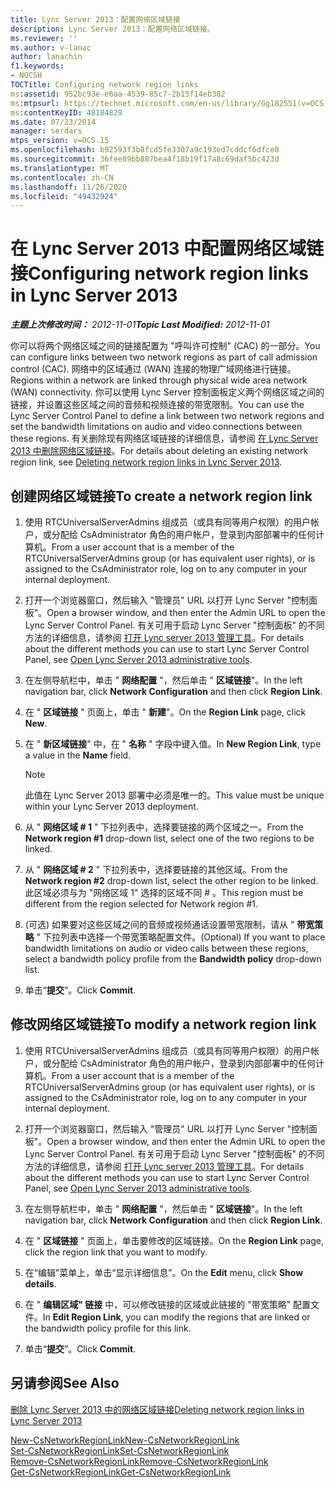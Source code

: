 ```yaml
---
title: Lync Server 2013：配置网络区域链接
description: Lync Server 2013：配置网络区域链接。
ms.reviewer: ''
ms.author: v-lanac
author: lanachin
f1.keywords:
- NOCSH
TOCTitle: Configuring network region links
ms:assetid: 952bc93e-e6aa-4539-85c7-2b15f14eb382
ms:mtpsurl: https://technet.microsoft.com/en-us/library/Gg182551(v=OCS.15)
ms:contentKeyID: 48184829
ms.date: 07/23/2014
manager: serdars
mtps_version: v=OCS.15
ms.openlocfilehash: b92593f3b8fcd5fe3307a9c193ed7cddcf6dfce0
ms.sourcegitcommit: 36fee89bb887bea4f18b19f17a8c69daf5bc423d
ms.translationtype: MT
ms.contentlocale: zh-CN
ms.lasthandoff: 11/26/2020
ms.locfileid: "49432924"
---
```

# <a name="configuring-network-region-links-in-lync-server-2013"></a><span data-ttu-id="5e864-103">在 Lync Server 2013 中配置网络区域链接</span><span class="sxs-lookup"><span data-stu-id="5e864-103">Configuring network region links in Lync Server 2013</span></span>

<div data-xmlns="http://www.w3.org/1999/xhtml">

<div class="topic" data-xmlns="http://www.w3.org/1999/xhtml" data-msxsl="urn:schemas-microsoft-com:xslt" data-cs="https://msdn.microsoft.com/">

<div data-asp="https://msdn2.microsoft.com/asp">



</div>

<div id="mainSection">

<div id="mainBody"><span data-ttu-id="5e864-104">

<span> </span></span><span class="sxs-lookup"><span data-stu-id="5e864-104">

<span> </span></span></span>

<span data-ttu-id="5e864-105">_**主题上次修改时间：** 2012-11-01_</span><span class="sxs-lookup"><span data-stu-id="5e864-105">_**Topic Last Modified:** 2012-11-01_</span></span>

<span data-ttu-id="5e864-106">你可以将两个网络区域之间的链接配置为 "呼叫许可控制" (CAC) 的一部分。</span><span class="sxs-lookup"><span data-stu-id="5e864-106">You can configure links between two network regions as part of call admission control (CAC).</span></span> <span data-ttu-id="5e864-107">网络中的区域通过 (WAN) 连接的物理广域网络进行链接。</span><span class="sxs-lookup"><span data-stu-id="5e864-107">Regions within a network are linked through physical wide area network (WAN) connectivity.</span></span> <span data-ttu-id="5e864-108">你可以使用 Lync Server 控制面板定义两个网络区域之间的链接，并设置这些区域之间的音频和视频连接的带宽限制。</span><span class="sxs-lookup"><span data-stu-id="5e864-108">You can use the Lync Server Control Panel to define a link between two network regions and set the bandwidth limitations on audio and video connections between these regions.</span></span> <span data-ttu-id="5e864-109">有关删除现有网络区域链接的详细信息，请参阅 [在 Lync Server 2013 中删除网络区域链接](lync-server-2013-deleting-network-region-links.md)。</span><span class="sxs-lookup"><span data-stu-id="5e864-109">For details about deleting an existing network region link, see [Deleting network region links in Lync Server 2013](lync-server-2013-deleting-network-region-links.md).</span></span>

<div>

## <a name="to-create-a-network-region-link"></a><span data-ttu-id="5e864-110">创建网络区域链接</span><span class="sxs-lookup"><span data-stu-id="5e864-110">To create a network region link</span></span>

1.  <span data-ttu-id="5e864-111">使用 RTCUniversalServerAdmins 组成员（或具有同等用户权限）的用户帐户，或分配给 CsAdministrator 角色的用户帐户，登录到内部部署中的任何计算机。</span><span class="sxs-lookup"><span data-stu-id="5e864-111">From a user account that is a member of the RTCUniversalServerAdmins group (or has equivalent user rights), or is assigned to the CsAdministrator role, log on to any computer in your internal deployment.</span></span>

2.  <span data-ttu-id="5e864-112">打开一个浏览器窗口，然后输入 "管理员" URL 以打开 Lync Server "控制面板"。</span><span class="sxs-lookup"><span data-stu-id="5e864-112">Open a browser window, and then enter the Admin URL to open the Lync Server Control Panel.</span></span> <span data-ttu-id="5e864-113">有关可用于启动 Lync Server "控制面板" 的不同方法的详细信息，请参阅 [打开 Lync server 2013 管理工具](lync-server-2013-open-lync-server-administrative-tools.md)。</span><span class="sxs-lookup"><span data-stu-id="5e864-113">For details about the different methods you can use to start Lync Server Control Panel, see [Open Lync Server 2013 administrative tools](lync-server-2013-open-lync-server-administrative-tools.md).</span></span>

3.  <span data-ttu-id="5e864-114">在左侧导航栏中，单击 " **网络配置** "，然后单击 " **区域链接**"。</span><span class="sxs-lookup"><span data-stu-id="5e864-114">In the left navigation bar, click **Network Configuration** and then click **Region Link**.</span></span>

4.  <span data-ttu-id="5e864-115">在 " **区域链接** " 页面上，单击 " **新建**"。</span><span class="sxs-lookup"><span data-stu-id="5e864-115">On the **Region Link** page, click **New**.</span></span>

5.  <span data-ttu-id="5e864-116">在 " **新区域链接**" 中，在 " **名称** " 字段中键入值。</span><span class="sxs-lookup"><span data-stu-id="5e864-116">In **New Region Link**, type a value in the **Name** field.</span></span>
    
    <div>
    

    > [!NOTE]  
    > <span data-ttu-id="5e864-117">此值在 Lync Server 2013 部署中必须是唯一的。</span><span class="sxs-lookup"><span data-stu-id="5e864-117">This value must be unique within your Lync Server 2013 deployment.</span></span>

    
    </div>

6.  <span data-ttu-id="5e864-118">从 " **网络区域 \# 1** " 下拉列表中，选择要链接的两个区域之一。</span><span class="sxs-lookup"><span data-stu-id="5e864-118">From the **Network region \#1** drop-down list, select one of the two regions to be linked.</span></span>

7.  <span data-ttu-id="5e864-119">从 " **网络区域 \# 2** " 下拉列表中，选择要链接的其他区域。</span><span class="sxs-lookup"><span data-stu-id="5e864-119">From the **Network region \#2** drop-down list, select the other region to be linked.</span></span> <span data-ttu-id="5e864-120">此区域必须与为 "网络区域 1" 选择的区域不同 \# 。</span><span class="sxs-lookup"><span data-stu-id="5e864-120">This region must be different from the region selected for Network region \#1.</span></span>

8.  <span data-ttu-id="5e864-121"> (可选) 如果要对这些区域之间的音频或视频通话设置带宽限制，请从 " **带宽策略** " 下拉列表中选择一个带宽策略配置文件。</span><span class="sxs-lookup"><span data-stu-id="5e864-121">(Optional) If you want to place bandwidth limitations on audio or video calls between these regions, select a bandwidth policy profile from the **Bandwidth policy** drop-down list.</span></span>

9.  <span data-ttu-id="5e864-122">单击“**提交**”。</span><span class="sxs-lookup"><span data-stu-id="5e864-122">Click **Commit**.</span></span>

</div>

<div>

## <a name="to-modify-a-network-region-link"></a><span data-ttu-id="5e864-123">修改网络区域链接</span><span class="sxs-lookup"><span data-stu-id="5e864-123">To modify a network region link</span></span>

1.  <span data-ttu-id="5e864-124">使用 RTCUniversalServerAdmins 组成员（或具有同等用户权限）的用户帐户，或分配给 CsAdministrator 角色的用户帐户，登录到内部部署中的任何计算机。</span><span class="sxs-lookup"><span data-stu-id="5e864-124">From a user account that is a member of the RTCUniversalServerAdmins group (or has equivalent user rights), or is assigned to the CsAdministrator role, log on to any computer in your internal deployment.</span></span>

2.  <span data-ttu-id="5e864-125">打开一个浏览器窗口，然后输入 "管理员" URL 以打开 Lync Server "控制面板"。</span><span class="sxs-lookup"><span data-stu-id="5e864-125">Open a browser window, and then enter the Admin URL to open the Lync Server Control Panel.</span></span> <span data-ttu-id="5e864-126">有关可用于启动 Lync Server "控制面板" 的不同方法的详细信息，请参阅 [打开 Lync server 2013 管理工具](lync-server-2013-open-lync-server-administrative-tools.md)。</span><span class="sxs-lookup"><span data-stu-id="5e864-126">For details about the different methods you can use to start Lync Server Control Panel, see [Open Lync Server 2013 administrative tools](lync-server-2013-open-lync-server-administrative-tools.md).</span></span>

3.  <span data-ttu-id="5e864-127">在左侧导航栏中，单击 " **网络配置** "，然后单击 " **区域链接**"。</span><span class="sxs-lookup"><span data-stu-id="5e864-127">In the left navigation bar, click **Network Configuration** and then click **Region Link**.</span></span>

4.  <span data-ttu-id="5e864-128">在 " **区域链接** " 页面上，单击要修改的区域链接。</span><span class="sxs-lookup"><span data-stu-id="5e864-128">On the **Region Link** page, click the region link that you want to modify.</span></span>

5.  <span data-ttu-id="5e864-129">在“编辑”菜单上，单击“显示详细信息”。</span><span class="sxs-lookup"><span data-stu-id="5e864-129">On the **Edit** menu, click **Show details**.</span></span>

6.  <span data-ttu-id="5e864-130">在 " **编辑区域" 链接** 中，可以修改链接的区域或此链接的 "带宽策略" 配置文件。</span><span class="sxs-lookup"><span data-stu-id="5e864-130">In **Edit Region Link**, you can modify the regions that are linked or the bandwidth policy profile for this link.</span></span>

7.  <span data-ttu-id="5e864-131">单击“**提交**”。</span><span class="sxs-lookup"><span data-stu-id="5e864-131">Click **Commit**.</span></span>

</div>

<div>

## <a name="see-also"></a><span data-ttu-id="5e864-132">另请参阅</span><span class="sxs-lookup"><span data-stu-id="5e864-132">See Also</span></span>


[<span data-ttu-id="5e864-133">删除 Lync Server 2013 中的网络区域链接</span><span class="sxs-lookup"><span data-stu-id="5e864-133">Deleting network region links in Lync Server 2013</span></span>](lync-server-2013-deleting-network-region-links.md)  


[<span data-ttu-id="5e864-134">New-CsNetworkRegionLink</span><span class="sxs-lookup"><span data-stu-id="5e864-134">New-CsNetworkRegionLink</span></span>](https://docs.microsoft.com/powershell/module/skype/New-CsNetworkRegionLink)  
[<span data-ttu-id="5e864-135">Set-CsNetworkRegionLink</span><span class="sxs-lookup"><span data-stu-id="5e864-135">Set-CsNetworkRegionLink</span></span>](https://docs.microsoft.com/powershell/module/skype/Set-CsNetworkRegionLink)  
[<span data-ttu-id="5e864-136">Remove-CsNetworkRegionLink</span><span class="sxs-lookup"><span data-stu-id="5e864-136">Remove-CsNetworkRegionLink</span></span>](https://docs.microsoft.com/powershell/module/skype/Remove-CsNetworkRegionLink)  
[<span data-ttu-id="5e864-137">Get-CsNetworkRegionLink</span><span class="sxs-lookup"><span data-stu-id="5e864-137">Get-CsNetworkRegionLink</span></span>](https://docs.microsoft.com/powershell/module/skype/Get-CsNetworkRegionLink)  
  

<span data-ttu-id="5e864-138"></div>

</div>

<span> </span>

</div>

</div>

</span><span class="sxs-lookup"><span data-stu-id="5e864-138"></div>

</div>

<span> </span>

</div>

</div>

</span></span></div>
